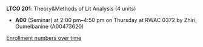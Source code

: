 **LTCO 201**: Theory&Methods of Lit Analysis (4 units)

- **A00** (Seminar) at 2:00 pm–4:50 pm on Thursday at RWAC 0372 by Zhiri, Oumelbanine (A00473620)

[Enrollment numbers over time](./LTCO201.tsv)
